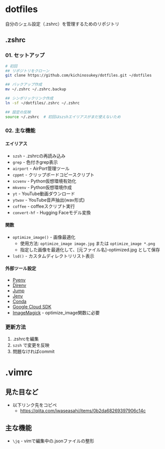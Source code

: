 # dotfiles

自分のシェル設定（.zshrc）を管理するためのリポジトリ

## .zshrc

### 01. セットアップ

```bash
# 初回
## リポジトリをクローン
git clone https://github.com/kichinosukey/dotfiles.git ~/dotfiles

## バックアップ作成
mv ~/.zshrc ~/.zshrc.backup

## シンボリックリンク作成
ln -sf ~/dotfiles/.zshrc ~/.zshrc

## 設定の反映
source ~/.zshrc  # 初回はszshエイリアスがまだ使えないため
```

### 02. 主な機能

#### エイリアス
- `szsh` - .zshrcの再読み込み
- `grep` - 色付きgrep表示
- `airport` - AirPort管理ツール
- `cppmt` - クリップボードコピースクリプト
- `scvenv` - Python仮想環境有効化
- `mkvenv` - Python仮想環境作成
- `yt` - YouTube動画ダウンロード
- `ytwav` - YouTube音声抽出(wav形式)
- `coffee` - coffeeスクリプト実行
- `convert-hf` - Hugging Faceモデル変換

#### 関数
- `optimize_image()` - 画像最適化
  - 使用方法: `optimize_image image.jpg` または `optimize_image *.png`
  - 指定した画像を最適化して、[元ファイル名]-optimized.jpg として保存
- `lsd()` - カスタムディレクトリリスト表示

#### 外部ツール設定
- [Pyenv](https://github.com/pyenv/pyenv)
- [Direnv](https://github.com/direnv/direnv)
- [Jump](https://github.com/gsamokovarov/jump)
- [Jenv](https://github.com/jenv/jenv)
- [Conda](https://github.com/conda/conda)
- [Google Cloud SDK](https://cloud.google.com/sdk/docs)
- [ImageMagick](https://imagemagick.org/) - optimize_image関数に必要

### 更新方法

1. .zshrcを編集
2. `szsh` で変更を反映
3. 問題なければcommit

# .vimrc

## 見た目など
- 以下リンク先をコピペ
  - https://qiita.com/iwaseasahi/items/0b2da68269397906c14c

## 主な機能

- `\jq` - vimで編集中の.jsonファイルの整形 